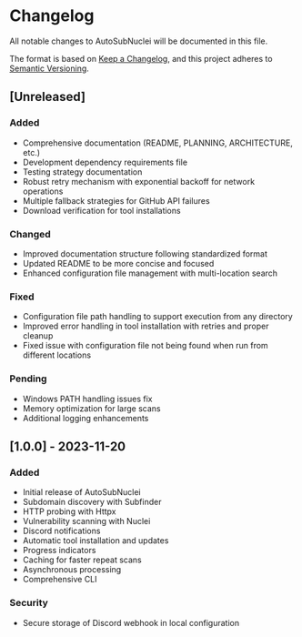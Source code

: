 # Changelog

All notable changes to AutoSubNuclei will be documented in this file.

The format is based on [Keep a Changelog](https://keepachangelog.com/en/1.0.0/),
and this project adheres to [Semantic Versioning](https://semver.org/spec/v2.0.0.html).

## [Unreleased]

### Added
- Comprehensive documentation (README, PLANNING, ARCHITECTURE, etc.)
- Development dependency requirements file
- Testing strategy documentation
- Robust retry mechanism with exponential backoff for network operations
- Multiple fallback strategies for GitHub API failures
- Download verification for tool installations

### Changed
- Improved documentation structure following standardized format
- Updated README to be more concise and focused
- Enhanced configuration file management with multi-location search

### Fixed
- Configuration file path handling to support execution from any directory
- Improved error handling in tool installation with retries and proper cleanup
- Fixed issue with configuration file not being found when run from different locations

### Pending
- Windows PATH handling issues fix
- Memory optimization for large scans
- Additional logging enhancements

## [1.0.0] - 2023-11-20

### Added
- Initial release of AutoSubNuclei
- Subdomain discovery with Subfinder
- HTTP probing with Httpx
- Vulnerability scanning with Nuclei
- Discord notifications
- Automatic tool installation and updates
- Progress indicators
- Caching for faster repeat scans
- Asynchronous processing
- Comprehensive CLI

### Security
- Secure storage of Discord webhook in local configuration 